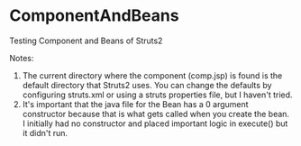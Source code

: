 # ComponentAndBeans
Testing Component and Beans of Struts2

Notes:
1. The current directory where the component (comp.jsp) is found is the default directory that Struts2 uses. You can change the defaults by configuring struts.xml or using a struts properties file, but I haven't tried.
2. It's important that the java file for the Bean has a 0 argument constructor because that is what gets called when you create the bean. I initially had no constructor
and placed important logic in execute() but it didn't run.
